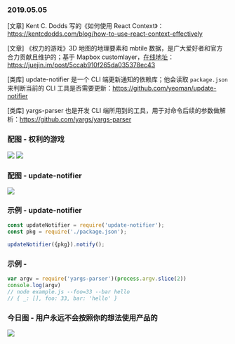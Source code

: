 ### 2019.05.05

[文章] Kent C. Dodds 写的《如何使用 React Context》：<https://kentcdodds.com/blog/how-to-use-react-context-effectively>

[文章] 《权力的游戏》3D 地图的地理要素和 mbtile 数据，是广大爱好者和官方合力贡献且维护的；基于 Mapbox customlayer，[在线地址](https://alex2wong.github.io/Game-of-Throne-Map/index.html#5.05/3.95/19.08)：<https://juejin.im/post/5ccab910f265da035378ec43>

[类库] update-notifier 是一个 CLI 端更新通知的依赖库；他会读取 `package.json` 来判断当前的 CLI 工具是否需要更新：<https://github.com/yeoman/update-notifier>

[类库] yargs-parser 也是开发 CLI 端所用到的工具，用于对命令后续的参数做解析：<https://github.com/yargs/yargs-parser>

### 配图 - 权利的游戏
![](https://user-gold-cdn.xitu.io/2019/5/4/16a81121094517cc?imageView2/0/w/1280/h/960/format/webp/ignore-error/1)
![](https://user-gold-cdn.xitu.io/2019/5/2/16a77e2de2eb01e9?imageView2/0/w/1280/h/960/format/webp/ignore-error/1)

### 配图 - update-notifier
![](https://github.com/yeoman/update-notifier/raw/master/screenshot.png)

### 示例 - update-notifier
```js
const updateNotifier = require('update-notifier');
const pkg = require('./package.json');

updateNotifier({pkg}).notify();
```

### 示例 - 
```js
var argv = require('yargs-parser')(process.argv.slice(2))
console.log(argv)
// node example.js --foo=33 --bar hello
// { _: [], foo: 33, bar: 'hello' }
```

### 今日图 - 用户永远不会按照你的想法使用产品的
![](https://user-gold-cdn.xitu.io/2019/5/5/16a85f2fef410924?imageView2/2/w/800/q/100)
